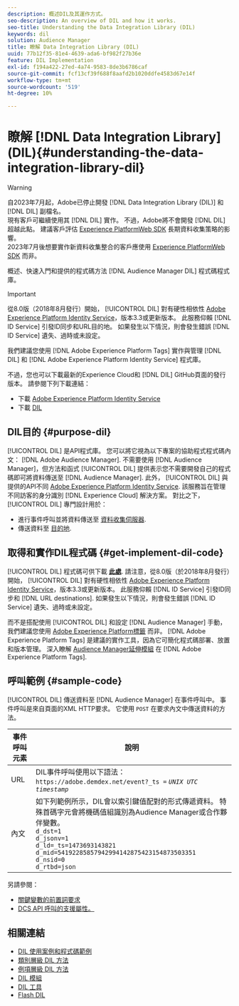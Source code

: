 ```yaml
---
description: 概述DIL及其運作方式。
seo-description: An overview of DIL and how it works.
seo-title: Understanding the Data Integration Library (DIL)
keywords: dil
solution: Audience Manager
title: 瞭解 Data Integration Library (DIL)
uuid: 77b12f35-81e4-4639-ada6-bf982f27b36e
feature: DIL Implementation
exl-id: f194a422-27ed-4a74-9583-8de3b6786caf
source-git-commit: fcf13cf39f688f8aafd2b1020ddfe4583d67e14f
workflow-type: tm+mt
source-wordcount: '519'
ht-degree: 10%

---
```


# 瞭解 [!DNL Data Integration Library] (DIL){#understanding-the-data-integration-library-dil}

>[!WARNING]
>
>自2023年7月起，Adobe已停止開發 [!DNL Data Integration Library (DIL)] 和 [!DNL DIL] 副檔名。
><br>
>現有客戶可繼續使用其 [!DNL DIL] 實作。 不過，Adobe將不會開發 [!DNL DIL] 超越此點。 建議客戶評估 [Experience PlatformWeb SDK](https://experienceleague.adobe.com/docs/experience-platform/edge/home.html?lang=en) 長期資料收集策略的影響。
><br>
>2023年7月後想要實作新資料收集整合的客戶應使用 [Experience PlatformWeb SDK](https://experienceleague.adobe.com/docs/experience-platform/edge/home.html?lang=en) 而非。

概述、快速入門和提供的程式碼方法 [!DNL Audience Manager DIL] 程式碼程式庫。

>[!IMPORTANT]
>
>從8.0版（2018年8月發行）開始， [!UICONTROL DIL] 對有硬性相依性 [Adobe Experience Platform Identity Service](https://experienceleague.adobe.com/docs/id-service/using/home.html)，版本3.3或更新版本。 此服務仰賴 [!DNL ID Service] 引發ID同步和URL目的地。 如果發生以下情況，則會發生錯誤 [!DNL ID Service] 遺失、過時或未設定。
>
>我們建議您使用 [!DNL Adobe Experience Platform Tags] 實作與管理 [!DNL DIL] 和 [!DNL Adobe Experience Platform Identity Service] 程式庫。

不過，您也可以下載最新的Experience Cloud和 [!DNL DIL] GitHub頁面的發行版本。 請參閱下列下載連結：

* 下載 [Adobe Experience Platform Identity Service](https://github.com/Adobe-Marketing-Cloud/id-service/releases)
* 下載 [DIL](https://github.com/Adobe-Marketing-Cloud/dil/releases)

## DIL目的 {#purpose-dil}

[!UICONTROL DIL] 是API程式庫。 您可以將它視為以下專案的協助程式程式碼內文： [!DNL Adobe Audience Manager]. 不需要使用 [!DNL Audience Manager]，但方法和函式 [!UICONTROL DIL] 提供表示您不需要開發自己的程式碼即可將資料傳送至 [!DNL Audience Manager]. 此外， [!UICONTROL DIL] 與提供的API不同 [Adobe Experience Platform Identity Service](https://experienceleague.adobe.com/docs/id-service/using/home.html). 該服務旨在管理不同訪客的身分識別 [!DNL Experience Cloud] 解決方案。 對比之下， [!UICONTROL DIL] 專門設計用於：

* 進行事件呼叫並將資料傳送至 [資料收集伺服器](../reference/system-components/components-data-collection.md).
* 傳送資料至 [目的地](../features/destinations/destinations.md).

## 取得和實作DIL程式碼 {#get-implement-dil-code}

[!UICONTROL DIL] 程式碼可供下載 **[此處](https://github.com/Adobe-Marketing-Cloud/dil/releases)**. 請注意，從8.0版（於2018年8月發行）開始， [!UICONTROL DIL] 對有硬性相依性 [Adobe Experience Platform Identity Service](https://experienceleague.adobe.com/docs/id-service/using/home.html)，版本3.3或更新版本。 此服務仰賴 [!DNL ID Service] 引發ID同步和 [!DNL URL destinations]. 如果發生以下情況，則會發生錯誤 [!DNL ID Service] 遺失、過時或未設定。

而不是搭配使用 [!UICONTROL DIL] 和設定 [!DNL Audience Manager] 手動，我們建議您使用 [Adobe Experience Platform標籤](https://experienceleague.adobe.com/docs/experience-platform/tags/home.html) 而非。 [!DNL Adobe Experience Platform Tags] 是建議的實作工具，因為它可簡化程式碼部署、放置和版本管理。 深入瞭解 [Audience Manager延伸模組](https://experienceleague.adobe.com/docs/experience-platform/tags/extensions/adobe/audience-manager/overview.html) 在 [!DNL Adobe Experience Platform Tags].

## 呼叫範例 {#sample-code}

[!UICONTROL DIL] 傳送資料至 [!DNL Audience Manager] 在事件呼叫中。 事件呼叫是來自頁面的XML HTTP要求。 它使用 `POST` 在要求內文中傳送資料的方法。

| 事件呼叫元素 | 說明 |
|--- |--- |
| URL | DIL事件呼叫使用以下語法： `https://adobe.demdex.net/event?_ts =` *`UNIX UTC timestamp`* |
| 內文 | 如下列範例所示，DIL會以索引鍵值配對的形式傳遞資料。 特殊首碼字元會將機碼值組識別為Audience Manager或合作夥伴變數。<br>`d_dst=1`<br>`d_jsonv=1`<br>`d_ld=_ts=1473693143821`<br>`d_mid=54192285857942994142875423154873503351`<br>`d_nsid=0`<br>`d_rtbd=json`<br> |

另請參閱：
* [關鍵變數的前置詞要求](../features/traits/trait-variable-prefixes.md)
* [DCS API 呼叫的支援屬性。](../api/dcs-intro/dcs-api-reference/dcs-keys.md)

## 相關連結

* [DIL 使用案例和程式碼範例](/help/using/dil/dil-use-cases.md)
* [類別層級 DIL 方法](/help/using/dil/dil-class-overview/dil-start.md)
* [例項層級 DIL 方法](/help/using/dil/dil-instance-methods.md)
* [DIL 模組](/help/using/dil/dil-modules.md)
* [DIL 工具](/help/using/dil/dil-tools.md)
* [Flash DIL](/help/using/dil/dil-flash.md)
